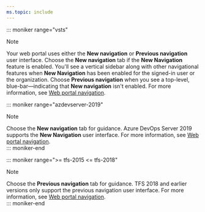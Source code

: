 ```yaml
---
ms.topic: include
---
```


::: moniker range="vsts"
> [!NOTE]
> Your web portal uses either the **New navigation** or **Previous navigation** user interface. Choose the **New navigation** tab if the **New Navigation** feature is enabled. You'll see a vertical sidebar along with other navigational features when **New Navigation** has been enabled for the signed-in user or the organization. Choose **Previous navigation** when you see a top-level, blue-bar&mdash;indicating that **New navigation** isn't enabled. For more information, see [Web portal navigation](/azure/devops/project/navigation/index).  

::: moniker range="azdevserver-2019"
> [!NOTE]
> Choose the **New navigation** tab for guidance. Azure DevOps Server 2019 supports the **New Navigation** user interface. For more information, see [Web portal navigation](/azure/devops/project/navigation/index).  
::: moniker-end

::: moniker range=">= tfs-2015 <= tfs-2018"
> [!NOTE]
> Choose the **Previous navigation** tab for guidance. TFS 2018 and earlier versions only support the previous navigation user interface. For more information, see [Web portal navigation](/azure/devops/project/navigation/index).  
::: moniker-end


